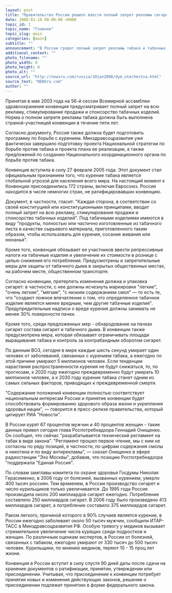 ```yaml
---
layout: post
title: "Правительство России решило ввести полный запрет рекламы сигарет"
date: 2008-01-10 00:00:00 +0000
topic_id: 1
topic_name: "Главное"
topic_slug: main
categories: [main]
subtitle: ""
announcement: "В России грядет полный запрет рекламы табака и табачных изделий. Проект соответствующего федерального закона под названием \"О присоединении к Рамочной конвенции Всемирной организации здравоохранения по борьбе против табака\" одобрило 10 января на своем первом заседании в новом году правительство России."
additional_content: ""
photo_filename: ""
photo_width: 0
photo_height: 0
photo_alt: ""
source_url: "http://newsru.com/russia/10jan2008/dym_otechestva.html"
source_text: "NEWSru.com"
author: ""
---
```

Принятая в мае 2003 года на 56-й сессии Всемирной ассамблеи здравоохранения конвенция предусматривает полный запрет на всю рекламу, стимулирование продажи и спонсорство табачных изделий. Норма о полном запрете рекламы табака должна быть выполнена страной-участницей конвенции в течение пяти лет.

Согласно документу, Россия также должна будет подготовить программу по борьбе с курением. Минздравсоцразвития уже фактически завершило подготовку проекта Национальной стратегии по борьбе против табака и проекта плана ее реализации, а также предложений по созданию Национального координационного органа по борьбе против табака.

Конвенция вступила в силу 27 февраля 2005 года. Этот документ стал официальным признанием того, что курение табака является глобальной угрозой для населения всего мира. На настоящий момент к Конвенции присоединились 172 страны, включая Евросоюз. Россия находится в числе немногих стран, не ратифицировавших конвенцию.

Документ, в частности, гласит: "Каждая сторона, в соответствии со своей конституцией или конституционными принципами, вводит полный запрет на всю рекламу, стимулирование продажи и спонсорство табачных изделий". Под табачными изделиями имеются в виду "продукты, полностью или частично изготовленные из табачного листа в качестве сырьевого материала, приготовленного таким образом, чтобы использовать для курения, сосания жевания или нюханья".

Кроме того, конвенция обязывает ее участников ввести репрессивные налоги на табачные изделия и увеличение их стоимости в рознице с целью снижения его потребления. Предусмотрены и запретительные меры для защиты от табачного дыма в закрытых общественных местах, на рабочем месте, общественном транспорте.

Согласно конвенции, претерпеть изменения должна и упаковка сигарет: в частности, с нее должны исчезнуть маркировки "легкие", "очень легкие", "мягкие", "с низким содержанием смол" &mdash; то есть те, что "создают ложное впечатление о том, что определенное табачное изделие является менее вредным, чем другие табачные изделия". Предупредительные надписи о вреде курения должны занимать не менее 30% поверхности пачки.

Кроме того, среди предложенных мер - обнародование на пачках сигарет состава сигарет и табачного дыма. В конвенции также предусмотрена мера, которая обязывает ограничивать площади выращивания табака и контроль за контрабандным оборотом сигарет.

По данным ВОЗ, сегодня в мире каждые шесть секунд умирает один человек от заболеваний, связанных с курением табака, а ежегодно по этой причине умирают 5 миллионов человек. Если тенденции нарастания распространенности курения не будут снижаться, то, по прогнозам, к 2020 году ежегодно преждевременно будут умирать 10 миллионов человек, а к 2030 году курение табака станет одним из самых сильных факторов, приводящих к преждевременной смерти.

"Содержание положений конвенции полностью соответствует национальным интересам России и принятие конвенции будет способствовать формированию здорового образа жизни и укрепления здоровья нации", &mdash; говорится в пресс-релизе правительства, который цитирует РИА "Новости".

В России курят 67 процентов мужчин и 40 процентов женщин - такие данные привел сегодня глава Роспотребнадзора Геннадий Онищенко. Он сообщил, что сейчас "разрабатывается технический регламент на табак в виде закона". "Регламент прошел первое чтение, мы с ним не согласны по ряду позиций, в частности, по цифрам содержания смолы и никотина и по виду антирекламы", &mdash; сказал Онищенко в эфире радиостанции "Эхо Москвы", добавив, что позицию Роспотребнадзора "поддержала "Единая Россия".

По словам замглавы комитета по охране здоровья Госдумы Николая Герасименко, в 2006 году от болезней, вызванных курением, умерло 400 тысяч россиян. Тем временем, в России производство сигарет и число курильщиков только увеличивается. До 1995 года Россия производила около 200 миллиардов сигарет ежегодно. Потребление составляло 250 миллиардов сигарет. В 2006 году было произведено 413 миллиардов сигарет, а потребление составило 375 миллиардов сигарет.

Раком легкого, причиной которого в 90% случаев является курение, в России ежегодно заболевает около 50 тысяч мужчин, сообщили ИТАР-ТАСС в Минздравсоцразвития РФ. Особую тревогу у медиков вызывает стремительное увеличение числа курящих среди подростков и женщин. По различным оценкам экспертов, в России от болезней, связанных с табаком, ежегодно умирают от 330 тысяч до 500 тысяч человек. Курильщики, по мнению медиков, теряют 10 - 15 проц лет жизни.

Конвенция в России вступит в силу спустя 90 дней даты после сдачи на хранение документов о ратификации, принятии, утверждении или присоединении. Учитывая, что присоединение к конвенции потребует принятия новых и изменения действующих законов, решение о присоединении подлежит принятию в форме федерального закона.
